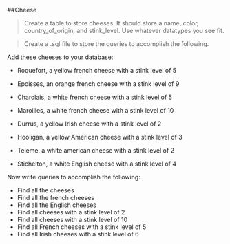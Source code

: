 ##Cheese

> Create a table to store cheeses. It should store a name, color, country_of_origin, and stink_level. Use whatever datatypes you see fit.

> Create a .sql file to store the queries to accomplish the following.

Add these cheeses to your database:

- Roquefort, a yellow french cheese with a stink level of 5

- Epoisses, an orange french cheese with a stink level of 9

- Charolais, a white french cheese with a stink level of 5

- Maroilles, a white french cheese with a stink level of 10

- Durrus, a yellow Irish cheese with a stink level of 2

- Hooligan, a yellow American cheese with a stink level of 3

- Teleme, a white american cheese with a stink level of 2

- Stichelton, a white English cheese with a stink level of 4

Now write queries to accomplish the following:

- Find all the cheeses
- Find all the french cheeses
- Find all the English cheeses
- Find all cheeses with a stink level of 2
- Find all cheeses with a stink level of 10
- Find all French cheeses with a stink level of 5
- Find all Irish cheeses with a stink level of 6
